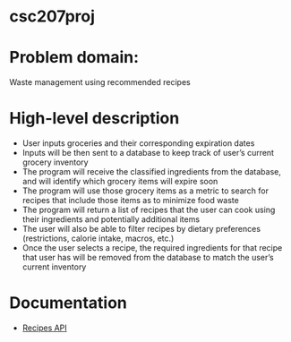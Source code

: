 # csc207proj

# Problem domain: 
Waste management using recommended recipes 

# High-level description
- User inputs groceries and their corresponding expiration dates
- Inputs will be then sent to a database to keep track of user’s current grocery inventory
- The program will receive the classified ingredients from the database, and will identify which grocery items will expire soon
- The program will use those grocery items as a metric to search for recipes that include those items as to minimize food waste
- The program will return a list of recipes that the user can cook using their ingredients and potentially additional items
- The user will also be able to filter recipes by dietary preferences (restrictions, calorie intake, macros, etc.)
- Once the user selects a recipe, the required ingredients for that recipe that user has will be removed from the database to match the user’s current inventory

# Documentation
- [Recipes API](https://spoonacular.com/food-api/docs)
